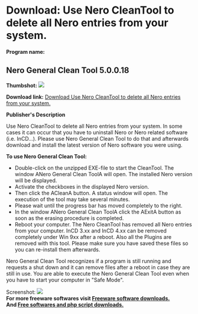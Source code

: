 # Download: Use Nero CleanTool to delete all Nero entries from your system.

**Program name:**

## Nero General Clean Tool 5.0.0.18

  
**Thumbshot:** ![](http://www.freewarefiles.com/screenshot/nerocleantool_md.gif)   
  
**Download link:** [Download Use Nero CleanTool to delete all Nero entries from your system.](http://freesoftwares.boysofts.com/Nero-General-Clean-Tool_program_38543.html)  
  


**Publisher's Description**  
  


Use Nero CleanTool to delete all Nero entries from your system. In some cases it can occur that you have to uninstall Nero or Nero related software (i.e. InCD...). Please use Nero General Clean Tool to do that and afterwards download and install the latest version of Nero software you were using. 

**To use Nero General Clean Tool:**

  * Double-click on the unzipped EXE-file to start the CleanTool. The window ANero General Clean ToolA will open. The installed Nero version will be displayed. 
  * Activate the checkboxes in the displayed Nero version. 
  * Then click the ACleanA button. A status window will open. The execution of the tool may take several minutes. 
  * Please wait until the progress bar has moved completely to the right. 
  * In the window ANero General Clean ToolA click the AExitA button as soon as the erasing procedure is completed. 
  * Reboot your computer. The Nero CleanTool has removed all Nero entries from your computer. 
InCD 3.xx and InCD 4.xx can be removed completely under Win 9xx after a reboot. Also all the Plugins are removed with this tool. Please make sure you have saved these files so you can re-install them afterwards. 

Nero General Clean Tool recognizes if a program is still running and requests a shut down and it can remove files after a reboot in case they are still in use. You are able to execute the Nero General Clean Tool even when you have to start your computer in "Safe Mode".

  
  
Screenshot: ![](http://www.freewarefiles.com/screenshot/nerocleantool.gif)   
**For more freeware softwares visit [Freeware software downloads.](http://freesoftwares.boysofts.com/)**   
**And [Free softwares and php script downloads.](http://www.boysofts.com/)**
